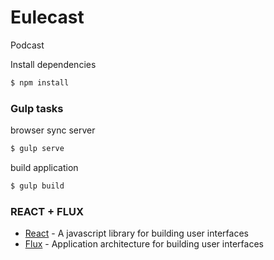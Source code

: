 # Eulecast
Podcast

Install dependencies
```sh
$ npm install
```

### Gulp tasks
browser sync server
```sh
$ gulp serve
```

build application
```sh
$ gulp build
```

### REACT + FLUX

* [React](https://facebook.github.io/react/) - A javascript library for building user interfaces
* [Flux](https://facebook.github.io/flux/) - Application architecture for building user interfaces
